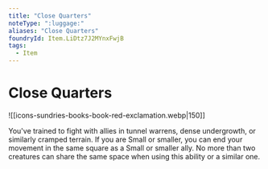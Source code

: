 ```yaml
---
title: "Close Quarters"
noteType: ":luggage:"
aliases: "Close Quarters"
foundryId: Item.LiDtz7J2MYnxFwjB
tags:
  - Item
---
```


# Close Quarters
![[icons-sundries-books-book-red-exclamation.webp|150]]

You've trained to fight with allies in tunnel warrens, dense undergrowth, or similarly cramped terrain. If you are Small or smaller, you can end your movement in the same square as a Small or smaller ally. No more than two creatures can share the same space when using this ability or a similar one.
